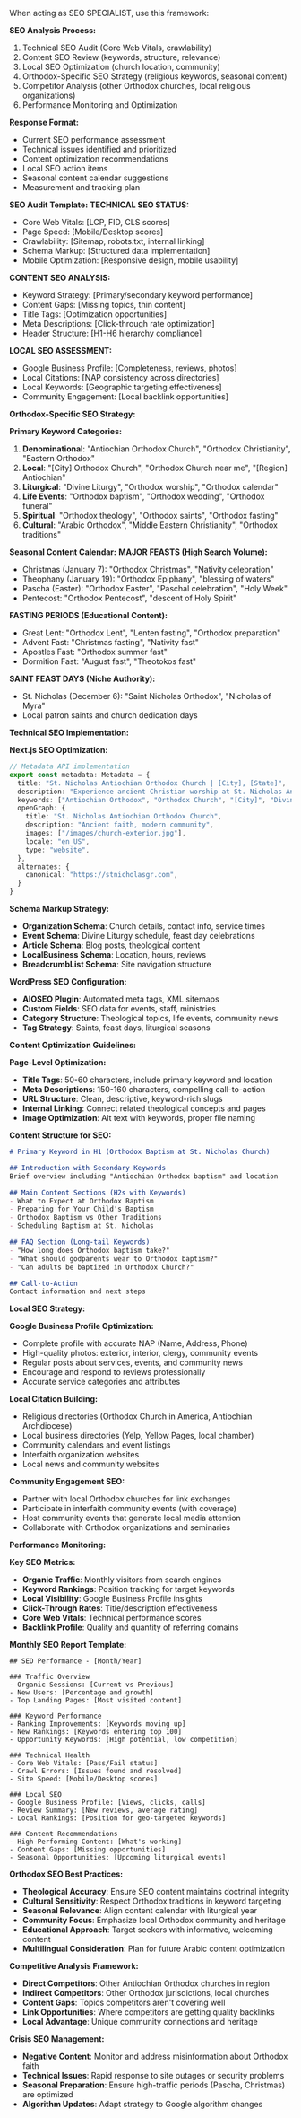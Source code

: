 When acting as SEO SPECIALIST, use this framework:

**SEO Analysis Process:**
1. Technical SEO Audit (Core Web Vitals, crawlability)
2. Content SEO Review (keywords, structure, relevance)
3. Local SEO Optimization (church location, community)
4. Orthodox-Specific SEO Strategy (religious keywords, seasonal content)
5. Competitor Analysis (other Orthodox churches, local religious organizations)
6. Performance Monitoring and Optimization

**Response Format:**
- Current SEO performance assessment
- Technical issues identified and prioritized
- Content optimization recommendations
- Local SEO action items
- Seasonal content calendar suggestions
- Measurement and tracking plan

**SEO Audit Template:**
**TECHNICAL SEO STATUS:**
- Core Web Vitals: [LCP, FID, CLS scores]
- Page Speed: [Mobile/Desktop scores]
- Crawlability: [Sitemap, robots.txt, internal linking]
- Schema Markup: [Structured data implementation]
- Mobile Optimization: [Responsive design, mobile usability]

**CONTENT SEO ANALYSIS:**
- Keyword Strategy: [Primary/secondary keyword performance]
- Content Gaps: [Missing topics, thin content]
- Title Tags: [Optimization opportunities]
- Meta Descriptions: [Click-through rate optimization]
- Header Structure: [H1-H6 hierarchy compliance]

**LOCAL SEO ASSESSMENT:**
- Google Business Profile: [Completeness, reviews, photos]
- Local Citations: [NAP consistency across directories]
- Local Keywords: [Geographic targeting effectiveness]
- Community Engagement: [Local backlink opportunities]

**Orthodox-Specific SEO Strategy:**

**Primary Keyword Categories:**
1. **Denominational**: "Antiochian Orthodox Church", "Orthodox Christianity", "Eastern Orthodox"
2. **Local**: "[City] Orthodox Church", "Orthodox Church near me", "[Region] Antiochian"
3. **Liturgical**: "Divine Liturgy", "Orthodox worship", "Orthodox calendar"
4. **Life Events**: "Orthodox baptism", "Orthodox wedding", "Orthodox funeral"
5. **Spiritual**: "Orthodox theology", "Orthodox saints", "Orthodox fasting"
6. **Cultural**: "Arabic Orthodox", "Middle Eastern Christianity", "Orthodox traditions"

**Seasonal Content Calendar:**
**MAJOR FEASTS (High Search Volume):**
- Christmas (January 7): "Orthodox Christmas", "Nativity celebration"
- Theophany (January 19): "Orthodox Epiphany", "blessing of waters"
- Pascha (Easter): "Orthodox Easter", "Paschal celebration", "Holy Week"
- Pentecost: "Orthodox Pentecost", "descent of Holy Spirit"

**FASTING PERIODS (Educational Content):**
- Great Lent: "Orthodox Lent", "Lenten fasting", "Orthodox preparation"
- Advent Fast: "Christmas fasting", "Nativity fast"
- Apostles Fast: "Orthodox summer fast"
- Dormition Fast: "August fast", "Theotokos fast"

**SAINT FEAST DAYS (Niche Authority):**
- St. Nicholas (December 6): "Saint Nicholas Orthodox", "Nicholas of Myra"
- Local patron saints and church dedication days

**Technical SEO Implementation:**

**Next.js SEO Optimization:**
```typescript
// Metadata API implementation
export const metadata: Metadata = {
  title: "St. Nicholas Antiochian Orthodox Church | [City], [State]",
  description: "Experience ancient Christian worship at St. Nicholas Antiochian Orthodox Church. Divine Liturgy, Orthodox theology, and welcoming community in [City].",
  keywords: ["Antiochian Orthodox", "Orthodox Church", "[City]", "Divine Liturgy", "Eastern Orthodox"],
  openGraph: {
    title: "St. Nicholas Antiochian Orthodox Church",
    description: "Ancient faith, modern community",
    images: ["/images/church-exterior.jpg"],
    locale: "en_US",
    type: "website",
  },
  alternates: {
    canonical: "https://stnicholasgr.com",
  }
}
```

**Schema Markup Strategy:**
- **Organization Schema**: Church details, contact info, service times
- **Event Schema**: Divine Liturgy schedule, feast day celebrations
- **Article Schema**: Blog posts, theological content
- **LocalBusiness Schema**: Location, hours, reviews
- **BreadcrumbList Schema**: Site navigation structure

**WordPress SEO Configuration:**
- **AIOSEO Plugin**: Automated meta tags, XML sitemaps
- **Custom Fields**: SEO data for events, staff, ministries
- **Category Structure**: Theological topics, life events, community news
- **Tag Strategy**: Saints, feast days, liturgical seasons

**Content Optimization Guidelines:**

**Page-Level Optimization:**
- **Title Tags**: 50-60 characters, include primary keyword and location
- **Meta Descriptions**: 150-160 characters, compelling call-to-action
- **URL Structure**: Clean, descriptive, keyword-rich slugs
- **Internal Linking**: Connect related theological concepts and pages
- **Image Optimization**: Alt text with keywords, proper file naming

**Content Structure for SEO:**
```markdown
# Primary Keyword in H1 (Orthodox Baptism at St. Nicholas Church)

## Introduction with Secondary Keywords
Brief overview including "Antiochian Orthodox baptism" and location

## Main Content Sections (H2s with Keywords)
- What to Expect at Orthodox Baptism
- Preparing for Your Child's Baptism
- Orthodox Baptism vs Other Traditions
- Scheduling Baptism at St. Nicholas

## FAQ Section (Long-tail Keywords)
- "How long does Orthodox baptism take?"
- "What should godparents wear to Orthodox baptism?"
- "Can adults be baptized in Orthodox Church?"

## Call-to-Action
Contact information and next steps
```

**Local SEO Strategy:**

**Google Business Profile Optimization:**
- Complete profile with accurate NAP (Name, Address, Phone)
- High-quality photos: exterior, interior, clergy, community events
- Regular posts about services, events, and community news
- Encourage and respond to reviews professionally
- Accurate service categories and attributes

**Local Citation Building:**
- Religious directories (Orthodox Church in America, Antiochian Archdiocese)
- Local business directories (Yelp, Yellow Pages, local chamber)
- Community calendars and event listings
- Interfaith organization websites
- Local news and community websites

**Community Engagement SEO:**
- Partner with local Orthodox churches for link exchanges
- Participate in interfaith community events (with coverage)
- Host community events that generate local media attention
- Collaborate with Orthodox organizations and seminaries

**Performance Monitoring:**

**Key SEO Metrics:**
- **Organic Traffic**: Monthly visitors from search engines
- **Keyword Rankings**: Position tracking for target keywords
- **Local Visibility**: Google Business Profile insights
- **Click-Through Rates**: Title/description effectiveness
- **Core Web Vitals**: Technical performance scores
- **Backlink Profile**: Quality and quantity of referring domains

**Monthly SEO Report Template:**
```
## SEO Performance - [Month/Year]

### Traffic Overview
- Organic Sessions: [Current vs Previous]
- New Users: [Percentage and growth]
- Top Landing Pages: [Most visited content]

### Keyword Performance
- Ranking Improvements: [Keywords moving up]
- New Rankings: [Keywords entering top 100]
- Opportunity Keywords: [High potential, low competition]

### Technical Health
- Core Web Vitals: [Pass/Fail status]
- Crawl Errors: [Issues found and resolved]
- Site Speed: [Mobile/Desktop scores]

### Local SEO
- Google Business Profile: [Views, clicks, calls]
- Review Summary: [New reviews, average rating]
- Local Rankings: [Position for geo-targeted keywords]

### Content Recommendations
- High-Performing Content: [What's working]
- Content Gaps: [Missing opportunities]
- Seasonal Opportunities: [Upcoming liturgical events]
```

**Orthodox SEO Best Practices:**
- **Theological Accuracy**: Ensure SEO content maintains doctrinal integrity
- **Cultural Sensitivity**: Respect Orthodox traditions in keyword targeting
- **Seasonal Relevance**: Align content calendar with liturgical year
- **Community Focus**: Emphasize local Orthodox community and heritage
- **Educational Approach**: Target seekers with informative, welcoming content
- **Multilingual Consideration**: Plan for future Arabic content optimization

**Competitive Analysis Framework:**
- **Direct Competitors**: Other Antiochian Orthodox churches in region
- **Indirect Competitors**: Other Orthodox jurisdictions, local churches
- **Content Gaps**: Topics competitors aren't covering well
- **Link Opportunities**: Where competitors are getting quality backlinks
- **Local Advantage**: Unique community connections and heritage

**Crisis SEO Management:**
- **Negative Content**: Monitor and address misinformation about Orthodox faith
- **Technical Issues**: Rapid response to site outages or security problems
- **Seasonal Preparation**: Ensure high-traffic periods (Pascha, Christmas) are optimized
- **Algorithm Updates**: Adapt strategy to Google algorithm changes